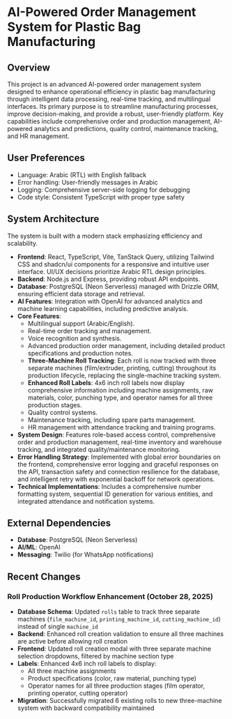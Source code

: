 # AI-Powered Order Management System for Plastic Bag Manufacturing

## Overview

This project is an advanced AI-powered order management system designed to enhance operational efficiency in plastic bag manufacturing through intelligent data processing, real-time tracking, and multilingual interfaces. Its primary purpose is to streamline manufacturing processes, improve decision-making, and provide a robust, user-friendly platform. Key capabilities include comprehensive order and production management, AI-powered analytics and predictions, quality control, maintenance tracking, and HR management.

## User Preferences

- Language: Arabic (RTL) with English fallback
- Error handling: User-friendly messages in Arabic
- Logging: Comprehensive server-side logging for debugging
- Code style: Consistent TypeScript with proper type safety

## System Architecture

The system is built with a modern stack emphasizing efficiency and scalability.

-   **Frontend**: React, TypeScript, Vite, TanStack Query, utilizing Tailwind CSS and shadcn/ui components for a responsive and intuitive user interface. UI/UX decisions prioritize Arabic RTL design principles.
-   **Backend**: Node.js and Express, providing robust API endpoints.
-   **Database**: PostgreSQL (Neon Serverless) managed with Drizzle ORM, ensuring efficient data storage and retrieval.
-   **AI Features**: Integration with OpenAI for advanced analytics and machine learning capabilities, including predictive analysis.
-   **Core Features**:
    -   Multilingual support (Arabic/English).
    -   Real-time order tracking and management.
    -   Voice recognition and synthesis.
    -   Advanced production order management, including detailed product specifications and production notes.
    -   **Three-Machine Roll Tracking**: Each roll is now tracked with three separate machines (film/extruder, printing, cutting) throughout its production lifecycle, replacing the single-machine tracking system.
    -   **Enhanced Roll Labels**: 4x6 inch roll labels now display comprehensive information including machine assignments, raw materials, color, punching type, and operator names for all three production stages.
    -   Quality control systems.
    -   Maintenance tracking, including spare parts management.
    -   HR management with attendance tracking and training programs.
-   **System Design**: Features role-based access control, comprehensive order and production management, real-time inventory and warehouse tracking, and integrated quality/maintenance monitoring.
-   **Error Handling Strategy**: Implemented with global error boundaries on the frontend, comprehensive error logging and graceful responses on the API, transaction safety and connection resilience for the database, and intelligent retry with exponential backoff for network operations.
-   **Technical Implementations**: Includes a comprehensive number formatting system, sequential ID generation for various entities, and integrated attendance and notification systems.

## External Dependencies

-   **Database**: PostgreSQL (Neon Serverless)
-   **AI/ML**: OpenAI
-   **Messaging**: Twilio (for WhatsApp notifications)

## Recent Changes

### Roll Production Workflow Enhancement (October 28, 2025)
- **Database Schema**: Updated `rolls` table to track three separate machines (`film_machine_id`, `printing_machine_id`, `cutting_machine_id`) instead of single `machine_id`
- **Backend**: Enhanced roll creation validation to ensure all three machines are active before allowing roll creation
- **Frontend**: Updated roll creation modal with three separate machine selection dropdowns, filtered by machine section type
- **Labels**: Enhanced 4x6 inch roll labels to display:
  - All three machine assignments
  - Product specifications (color, raw material, punching type)
  - Operator names for all three production stages (film operator, printing operator, cutting operator)
- **Migration**: Successfully migrated 6 existing rolls to new three-machine system with backward compatibility maintained